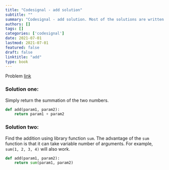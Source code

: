 ```yaml
---
title: "Codesignal - add solution"
subtitle: ""
summary: "Codesignal - add solution. Most of the solutions are written in Python and Javascript, when possible multiple solutions are added."
authors: []
tags: []
categories: ['codesignal']
date: 2021-07-01
lastmod: 2021-07-01
featured: false
draft: false
linktitle: "add"
type: book
---
```

Problem [link](https://app.codesignal.com/arcade/intro/level-1/jwr339Kq6e3LQTsfa)

### Solution one:

Simply return the summation of the two numbers.

```python
def add(param1, param2):
    return param1 + param2
```

### Solution two:

Find the addition using library function `sum`. The advantage of the `sum` function is that it can take variable number of arguments. For example, `sum(1, 2, 3, 4)` will also work.

```python
def add(param1, param2):
    return sum(param1, param2)
```
